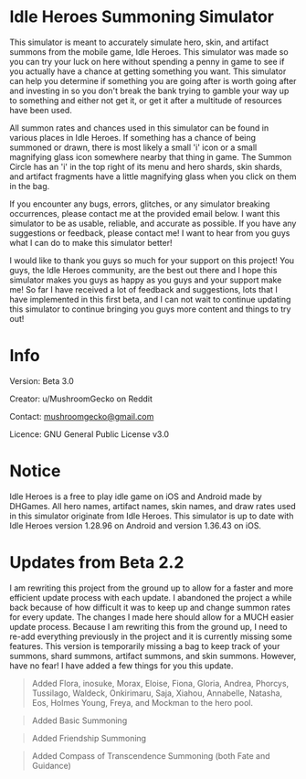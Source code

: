 # Idle Heroes Summoning Simulator
This simulator is meant to accurately simulate hero, skin, and artifact summons from the mobile game, Idle Heroes. This simulator was made so you can try your luck on here without spending a penny in game to see if you actually have a chance at getting something you want. This simulator can help you determine if something you are going after is worth going after and investing in so you don't break the bank trying to gamble your way up to something and either not get it, or get it after a multitude of resources have been used.

All summon rates and chances used in this simulator can be found in various places in Idle Heroes. If something has a chance of being summoned or drawn, there is most likely a small 'i' icon or a small magnifying glass icon somewhere nearby that thing in game. The Summon Circle has an 'i' in the top right of its menu and hero shards, skin shards, and artifact fragments have a little magnifying glass when you click on them in the bag.

If you encounter any bugs, errors, glitches, or any simulator breaking occurrences, please contact me at the provided email below. I want this simulator to be as usable, reliable, and accurate as possible. If you have any suggestions or feedback, please contact me! I want to hear from you guys what I can do to make this simulator better!

I would like to thank you guys so much for your support on this project! You guys, the Idle Heroes community, are the best out there and I hope this simulator makes you guys as happy as you guys and your support make me! So far I have received a lot of feedback and suggestions, lots that I have implemented in this first beta, and I can not wait to continue updating this simulator to continue bringing you guys more content and things to try out!

# Info
Version: Beta 3.0

Creator: u/MushroomGecko on Reddit

Contact: mushroomgecko@gmail.com

Licence: GNU General Public License v3.0

# Notice
Idle Heroes is a free to play idle game on iOS and Android made by DHGames. All hero names, artifact names, skin names, and draw rates used in this simulator originate from Idle Heroes. This simulator is up to date with Idle Heroes version 1.28.96 on Android and version 1.36.43 on iOS.

# Updates from Beta 2.2
I am rewriting this project from the ground up to allow for a faster and more efficient update process with each update. I abandoned the project a while back because of how difficult it was to keep up and change summon rates for every update. The changes I made here should allow for a MUCH easier update process. Because I am rewriting this from the ground up, I need to re-add everything previously in the project and it is currently missing some features. This version is temporarily missing a bag to keep track of your summons, shard summons, artifact summons, and skin summons. However, have no fear! I have added a few things for you this update.

> Added Flora, inosuke, Morax, Eloise, Fiona, Gloria, Andrea, Phorcys, Tussilago, Waldeck, Onkirimaru, Saja, Xiahou, Annabelle, Natasha, Eos, Holmes Young, Freya, and Mockman to the hero pool.

> Added Basic Summoning

> Added Friendship Summoning

> Added Compass of Transcendence Summoning (both Fate and Guidance)
